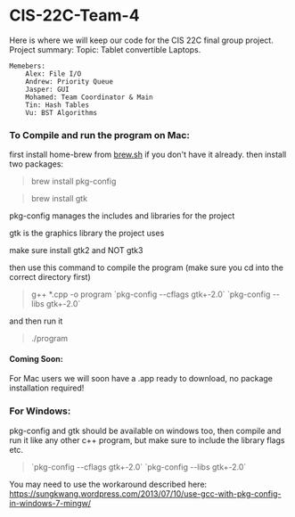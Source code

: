 # CIS-22C-Team-4
Here is where we will keep our code for the CIS 22C final group project. 
Project summary:
	Topic: Tablet convertible Laptops.
  
	Memebers: 
		Alex: File I/O 
		Andrew: Priority Queue
		Jasper: GUI
		Mohamed: Team Coordinator & Main
		Tin: Hash Tables
		Vu: BST Algorithms

### To Compile and run the program on Mac:

first install home-brew from [brew.sh](https://brew.sh) if you don't have it already.
then install two packages:
>brew install pkg-config

>brew install gtk


pkg-config manages the includes and libraries for the project

gtk is the graphics library the project uses

make sure install gtk2 and NOT gtk3

then use this command to compile the program (make sure you cd into the correct directory first)
>g++ \*.cpp -o program \`pkg-config --cflags gtk+-2.0\` \`pkg-config --libs gtk+-2.0\`

and then run it
>./program

#### Coming Soon:
For Mac users we will soon have a .app ready to download, no package installation required!

### For Windows:

pkg-config and gtk should be available on windows too, then compile and run it like any other c++ program, but make sure to include the library flags etc.
>\`pkg-config --cflags gtk+-2.0\` \`pkg-config --libs gtk+-2.0\`

You may need to use the workaround described here: https://sungkwang.wordpress.com/2013/07/10/use-gcc-with-pkg-config-in-windows-7-mingw/
